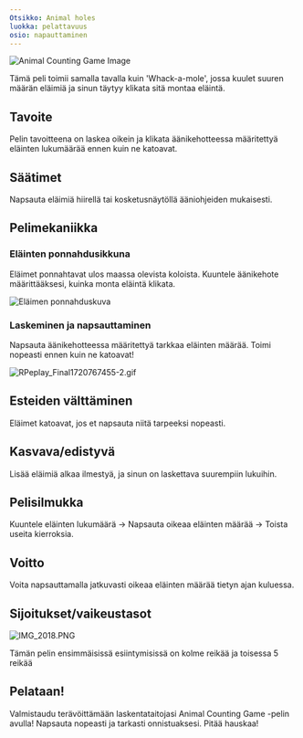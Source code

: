 ```yaml
---
Otsikko: Animal holes
luokka: pelattavuus
osio: napauttaminen
---
```

![Animal Counting Game Image](https://help.Studycat.com/hc/article_attachments/34829163309209)


Tämä peli toimii samalla tavalla kuin 'Whack\-a\-mole', jossa kuulet suuren määrän eläimiä ja sinun täytyy klikata sitä montaa eläintä.


## Tavoite


Pelin tavoitteena on laskea oikein ja klikata äänikehotteessa määritettyä eläinten lukumäärää ennen kuin ne katoavat.


## Säätimet


Napsauta eläimiä hiirellä tai kosketusnäytöllä ääniohjeiden mukaisesti.


## Pelimekaniikka


### Eläinten ponnahdusikkuna


Eläimet ponnahtavat ulos maassa olevista koloista. Kuuntele äänikehote määrittääksesi, kuinka monta eläintä klikata.


![Eläimen ponnahduskuva](https://help.Studycat.com/hc/article_attachments/34829163315225)


### Laskeminen ja napsauttaminen


Napsauta äänikehotteessa määritettyä tarkkaa eläinten määrää. Toimi nopeasti ennen kuin ne katoavat!


![RPeplay_Final1720767455-2.gif](https://help.Studycat.com/hc/article_attachments/34975029772825)


## Esteiden välttäminen


Eläimet katoavat, jos et napsauta niitä tarpeeksi nopeasti.


## Kasvava/edistyvä


Lisää eläimiä alkaa ilmestyä, ja sinun on laskettava suurempiin lukuihin.


## Pelisilmukka


Kuuntele eläinten lukumäärä \-\> Napsauta oikeaa eläinten määrää \-\> Toista useita kierroksia.


## Voitto


Voita napsauttamalla jatkuvasti oikeaa eläinten määrää tietyn ajan kuluessa.


## Sijoitukset/vaikeustasot


![IMG_2018.PNG](https://help.Studycat.com/hc/article_attachments/34829163311897)


Tämän pelin ensimmäisissä esiintymisissä on kolme reikää ja toisessa 5 reikää


## Pelataan!


Valmistaudu terävöittämään laskentataitojasi Animal Counting Game -pelin avulla! Napsauta nopeasti ja tarkasti onnistuaksesi. Pitää hauskaa!